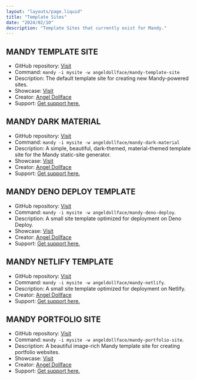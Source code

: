 ```yaml
---
layout: "layouts/page.liquid"
title: "Template Sites"
date: "2024/02/10"
description: "Template Sites that currently exist for Mandy."
---
```


## MANDY TEMPLATE SITE

- GitHub repository: [Visit](https://github.com/angeldollface/mandy-template-site)
- Command: `mandy -i mysite -w angeldollface/mandy-template-site`
- Description: The default template site for creating new Mandy-powered sites.
- Showcase: [Visit](https://angeldollface.boo/mandy-template-site)
- Creator: [Angel Dollface](https://github.com/angeldollface)
- Support: [Get support here.](https://github.com/angeldollface/mandy-template-site/issues)

## MANDY DARK MATERIAL

- GitHub repository: [Visit](https://github.com/angeldollface/mandy-dark-material)
- Command: `mandy -i mysite -w angeldollface/mandy-dark-material`
- Description: A simple, beautiful, dark-themed, material-themed template site for the Mandy static-site generator.
- Showcase: [Visit](https://angeldollface.boo/mandy-dark-material)
- Creator: [Angel Dollface](https://github.com/angeldollface)
- Support: [Get support here.](https://github.com/angeldollface/mandy-dark-material/issues)

## MANDY DENO DEPLOY TEMPLATE

- GitHub repository: [Visit](https://github.com/angeldollface/mandy-deno-deploy)
- Command: `mandy -i mysite -w angeldollface/mandy-deno-deploy`.
- Description: A small site template optimized for deployment on Deno Deploy.
- Showcase: [Visit](https://angeldollface.boo/mandy-deno-deploy)
- Creator: [Angel Dollface](https://github.com/angeldollface)
- Support: [Get support here.](https://github.com/angeldollface/mandy-deno-deploy/issues)

## MANDY NETLIFY TEMPLATE

- GitHub repository: [Visit](https://github.com/angeldollface/mandy-netlify) 
- Command: `mandy -i mysite -w angeldollface/mandy-netlify`.
- Description: A small site template optimized for deployment on Netlify.
- Creator: [Angel Dollface](https://github.com/angeldollface)
- Support: [Get support here.](https://github.com/angeldollface/mandy-netlify/issues)

## MANDY PORTFOLIO SITE

- GitHub repository: [Visit](https://github.com/angeldollface/mandy-portfolio-site)
- Command: `mandy -i mysite -w angeldollface/mandy-portfolio-site`.
- Description: A beautiful image-rich Mandy template site for creating portfolio websites.
- Showcase: [Visit](https://angeldollface.boo/mandy-portfolio-site)
- Creator: [Angel Dollface](https://github.com/angeldollface)
- Support: [Get support here.](https://github.com/angeldollface/mandy-portfolio-site/issues)